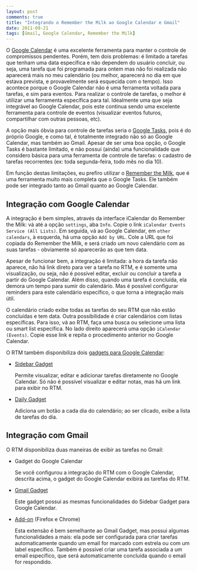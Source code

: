 ```yaml
---
layout: post
comments: true
title: "Integrando o Remember the Milk ao Google Calendar e Gmail"
date: 2011-09-21
tags: [Gmail, Google Calendar, Remember the Milk]
---
```

O [Google Calendar](http://calendar.google.com) é uma excelente ferramenta para manter o controle de compromissos pendentes. Porém, tem dois problemas: é limitado a tarefas que tenham uma data específica e não dependem do usuário concluir, ou seja, uma tarefa que foi programada para ontem mas não foi realizada não aparecerá mais no meu calendário (ou melhor, aparecerá no dia em que estava prevista, e provavelmente será esquecida com o tempo). Isso acontece porque o Google Calendar não é uma ferramenta voltada para tarefas, e sim para eventos. Para realizar o controle de tarefas, o melhor é utilizar uma ferramenta específica para tal. Idealmente uma que seja integrável ao Google Calendar, pois este continua sendo uma excelente ferramenta para controle de eventos (visualizar eventos futuros, compartilhar com outras pessoas, etc).

A opção mais óbvia para controle de tarefas seria o [Google Tasks](http://mail.google.com/tasks), pois é do próprio Google, e como tal, é totalmente integrado não só ao Google Calendar, mas também ao Gmail. Apesar de ser uma boa opção, o Google Tasks é bastante limitado, e não possui (ainda) uma funcionalidade que considero básica para uma ferramenta de controle de tarefas: o cadastro de tarefas recorrentes (ex: toda segunda-feira, todo mês no dia 10).

Em função destas limitações, eu prefiro utilizar o [Remember the Milk](http://www.rememberthemilk.com), que é uma ferramenta muito mais completa que o Google Tasks. Ele também pode ser integrado tanto ao Gmail quanto ao Google Calendar.

Integração com Google Calendar
------------------------------

A integração é bem simples, através da interface iCalendar do Remember the Milk: vá até a opção `settings`, aba `Info`. Copie o link `iCalendar Events Service (All Lists)`. Em seguida, vá ao Google Calendar, em `other calendars`, à esquerda, há uma opção `Add by URL`. Cole a URL que foi copiada do Remember the Milk, e será criado um novo calendário com as suas tarefas - obviamente só aparecerão as que tem data.

Apesar de funcionar bem, a integração é limitada: a hora da tarefa não aparece, não há link direto para ver a tarefa no RTM, e é somente uma visualização, ou seja, não é possível editar, excluir ou concluir a tarefa a partir do Google Calendar. Além disso, quando uma tarefa é concluída, ela demora um tempo para sumir do calendário. Mas é possível configurar reminders para este calendário específico, o que torna a integração mais útil.

O calendário criado exibe todas as tarefas do seu RTM que não estão concluídas e tem data. Outra possibilidade é criar calendários com listas específicas. Para isso, vá ao RTM, faça uma busca ou selecione uma lista ou smart list específica. No lado direito aparecerá uma opção `iCalendar (Events)`. Copie esse link e repita o procedimento anterior no Google Calendar.

O RTM também disponibiliza dois [gadgets para Google Calendar](http://www.rememberthemilk.com/services/googlecalendar/):

- [Sidebar Gadget](http://www.rememberthemilk.com/services/googlecalendar/sidebar/)

  Permite visualizar, editar e adicionar tarefas diretamente no Google Calendar. Só não é possível visualizar e editar notas, mas há um link para exibir no RTM.

- [Daily Gadget](http://www.rememberthemilk.com/services/googlecalendar/)

  Adiciona um botão a cada dia do calendário; ao ser clicado, exibe a lista de tarefas do dia.

Integração com Gmail
--------------------

O RTM disponibiliza duas maneiras de exibir as tarefas no Gmail:

- Gadget do Google Calendar

  Se você configurou a integração do RTM com o Google Calendar, descrita acima, o gadget do Google Calendar exibirá as tarefas do RTM.

- [Gmail Gadget](http://www.rememberthemilk.com/services/gmail/gadget/)</li>

  Este gadget possui as mesmas funcionalidades do Sidebar Gadget para Google Calendar.

- [Add-on](http://www.rememberthemilk.com/services/gmail/addon/) (Firefox e Chrome)</li>

  Esta extensão é bem semelhante ao Gmail Gadget, mas possui algumas funcionalidades a mais: ela pode ser configurada para criar tarefas automaticamente quando um email for marcado com estrela ou com um label específico. Também é possível criar uma tarefa associada a um email específico, que será automaticamente concluída quando o email for respondido.
